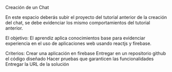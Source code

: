 Creación de un Chat 


En este espacio deberás subir el proyecto del tutorial anterior de la creación del chat, se debe evidenciar los mismo comportamientos del tutorial anterior.



El objetivo:
El aprendiz aplica conocimientos base para evidenciar experiencia en el uso de aplicaciones web usando reactjs y firebase.


Criterios:
Crear una aplicación en firebase
Entregar en un repositorio github el código diseñado 
Hacer pruebas que garanticen las funcionalidades  
Entregar la URL de la solución